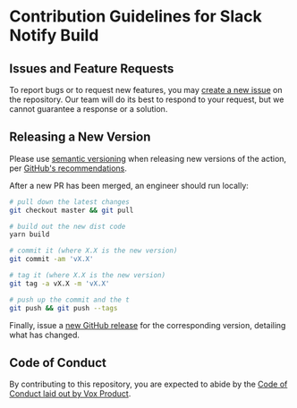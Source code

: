# Contribution Guidelines for Slack Notify Build

## Issues and Feature Requests

To report bugs or to request new features, you may [create a new issue](https://github.com/voxmedia/github-action-slack-notify-build/issues) on the repository. Our team will do its best to respond to your request, but we cannot guarantee a response or a solution.

## Releasing a New Version

Please use [semantic versioning](https://semver.org) when releasing new versions of the action, per [GitHub's recommendations](https://help.github.com/en/github/automating-your-workflow-with-github-actions/about-actions#versioning-your-action).

After a new PR has been merged, an engineer should run locally:

```bash
# pull down the latest changes
git checkout master && git pull

# build out the new dist code
yarn build

# commit it (where X.X is the new version)
git commit -am 'vX.X'

# tag it (where X.X is the new version)
git tag -a vX.X -m 'vX.X'

# push up the commit and the t
git push && git push --tags
```

Finally, issue a [new GitHub release](https://github.com/voxmedia/github-action-slack-notify-build/releases) for the corresponding version, detailing what has changed.

## Code of Conduct

By contributing to this repository, you are expected to abide by the [Code of Conduct laid out by Vox Product](http://code-of-conduct.voxmedia.com/).
